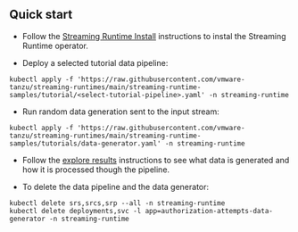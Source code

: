 ## Quick start

- Follow the [Streaming Runtime Install](https://vmware-tanzu.github.io/streaming-runtimes/install/) instructions to instal the Streaming Runtime operator.

- Deploy a selected tutorial data pipeline:
```shell
kubectl apply -f 'https://raw.githubusercontent.com/vmware-tanzu/streaming-runtimes/main/streaming-runtime-samples/tutorial/<select-tutorial-pipeline>.yaml' -n streaming-runtime
```

- Run random data generation sent to the input stream:
```shell
kubectl apply -f 'https://raw.githubusercontent.com/vmware-tanzu/streaming-runtimes/main/streaming-runtime-samples/tutorials/data-generator.yaml' -n streaming-runtime
```

- Follow the [explore results](../../instructions/#explore-the-results) instructions to see what data is generated and how it is processed though the pipeline. 

- To delete the data pipeline and the data generator:
```shell
kubectl delete srs,srcs,srp --all -n streaming-runtime 
kubectl delete deployments,svc -l app=authorization-attempts-data-generator -n streaming-runtime